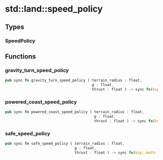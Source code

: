 # std::land::speed_policy



## Types


### SpeedPolicy



## Functions


### gravity_turn_speed_policy

```rust
pub sync fn gravity_turn_speed_policy ( terrain_radius : float,
                                        g : float,
                                        thrust : float ) -> sync fn(ksp::math::Vec3, ksp::math::Vec3) -> float
```



### powered_coast_speed_policy

```rust
pub sync fn powered_coast_speed_policy ( terrain_radius : float,
                                         g : float,
                                         thrust : float ) -> sync fn(ksp::math::Vec3, ksp::math::Vec3) -> float
```



### safe_speed_policy

```rust
pub sync fn safe_speed_policy ( terrain_radius : float,
                                g : float,
                                thrust : float ) -> sync fn(ksp::math::Vec3, ksp::math::Vec3) -> float
```


